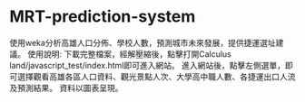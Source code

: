 # MRT-prediction-system
使用weka分析高雄人口分佈、學校人數，預測城市未來發展，提供捷運選址建議。
使用說明:
下載完整檔案，經解壓縮後，點擊打開Calculus land/javascript_test/index.html即可進入網站。
進入網站後，點擊左側選單，即可選擇觀看高雄各區人口資料、觀光景點人次、大學高中職人數、各捷運出口人流及預測結果。
資料以圖表呈現。
